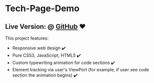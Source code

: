 # Tech-Page-Demo

## Live Version: @ [GitHub](https://d3b0nair.github.io/Tech-Page-Demo/index.html) :heart:

This project features:

*  Responsive web design :heavy_check_mark:
*  Pure CSS3, JavaScript, HTML5 :heavy_check_mark:
*  Custom typewriting animation for code sections :heavy_check_mark:
*  Element tracking via user's ViewPort (for example, if user see code section the animation begins) :heavy_check_mark:
